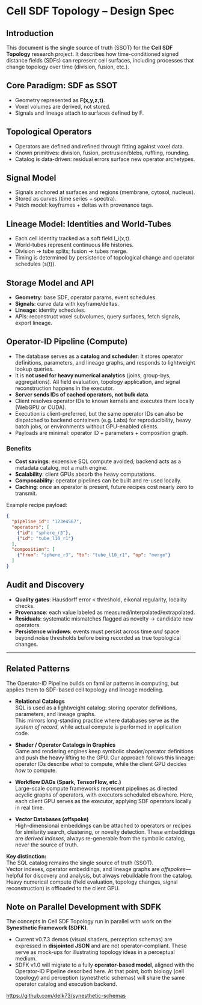 # Cell SDF Topology – Design Spec

## Introduction
This document is the single source of truth (SSOT) for the **Cell SDF Topology** research project. It describes how time-conditioned signed distance fields (SDFs) can represent cell surfaces, including processes that change topology over time (division, fusion, etc.).

## Core Paradigm: SDF as SSOT
- Geometry represented as **F(x,y,z,t)**.
- Voxel volumes are derived, not stored.
- Signals and lineage attach to surfaces defined by F.

## Topological Operators
- Operators are defined and refined through fitting against voxel data.
- Known primitives: division, fusion, protrusion/blebs, ruffling, rounding.
- Catalog is data-driven: residual errors surface new operator archetypes.

## Signal Model
- Signals anchored at surfaces and regions (membrane, cytosol, nucleus).
- Stored as curves (time series + spectra).
- Patch model: keyframes + deltas with provenance tags.

## Lineage Model: Identities and World-Tubes
- Each cell identity tracked as a soft field I_i(x,t).
- World-tubes represent continuous life histories.
- Division -> tube splits; fusion -> tubes merge.
- Timing is determined by persistence of topological change and operator schedules (s(t)).

## Storage Model and API
- **Geometry**: base SDF, operator params, event schedules.
- **Signals**: curve data with keyframe/deltas.
- **Lineage**: identity schedules.
- APIs: reconstruct voxel subvolumes, query surfaces, fetch signals, export lineage.

## Operator-ID Pipeline (Compute)

- The database serves as a **catalog and scheduler**: it stores operator definitions, parameters, and lineage graphs, and responds to lightweight lookup queries.
- It is **not used for heavy numerical analytics** (joins, group-bys, aggregations). All field evaluation, topology application, and signal reconstruction happens in the executor.
- **Server sends IDs of cached operators, not bulk data**.
- Client resolves operator IDs to known kernels and executes them locally (WebGPU or CUDA).
- Execution is client-preferred, but the same operator IDs can also be dispatched to backend containers (e.g. Labs) for reproducibility, heavy batch jobs, or environments without GPU-enabled clients.
- Payloads are minimal: operator ID + parameters + composition graph.

### Benefits
- **Cost savings**: expensive SQL compute avoided; backend acts as a metadata catalog, not a math engine.
- **Scalability**: client GPUs absorb the heavy computations.
- **Composability**: operator pipelines can be built and re-used locally.
- **Caching**: once an operator is present, future recipes cost nearly zero to transmit.


Example recipe payload:
```json
{
  "pipeline_id": "123e4567",
  "operators": [
    {"id": "sphere_r3"},
    {"id": "tube_l10_r1"}
  ],
  "composition": [
    {"from": "sphere_r3", "to": "tube_l10_r1", "op": "merge"}
  ]
}
```

## Audit and Discovery

* **Quality gates**: Hausdorff error < threshold, eikonal regularity, locality checks.
* **Provenance**: each value labeled as measured/interpolated/extrapolated.
* **Residuals**: systematic mismatches flagged as novelty -> candidate new operators.
* **Persistence windows**: events must persist across time *and* space beyond noise thresholds before being recorded as true topological changes.

---

## Related Patterns

The Operator-ID Pipeline builds on familiar patterns in computing, but applies them to
SDF-based cell topology and lineage modeling.

- **Relational Catalogs**  
  SQL is used as a lightweight catalog: storing operator definitions, parameters, and lineage graphs.  
  This mirrors long-standing practice where databases serve as the *system of record*, while
  actual compute is performed in application code.

- **Shader / Operator Catalogs in Graphics**  
  Game and rendering engines keep symbolic shader/operator definitions and push the heavy lifting
  to the GPU. Our approach follows this lineage: operator IDs describe *what* to compute, while
  the client GPU decides *how* to compute.

- **Workflow DAGs (Spark, TensorFlow, etc.)**  
  Large-scale compute frameworks represent pipelines as directed acyclic graphs of operators,
  with executors scheduled elsewhere. Here, each client GPU serves as the executor, applying
  SDF operators locally in real time.

- **Vector Databases (offspoke)**  
  High-dimensional embeddings can be attached to operators or recipes for similarity search,
  clustering, or novelty detection. These embeddings are *derived indexes*, always re-generable
  from the symbolic catalog, never the source of truth.

**Key distinction:**  
The SQL catalog remains the single source of truth (SSOT).  
Vector indexes, operator embeddings, and lineage graphs are *offspokes*—helpful for discovery and
analysis, but always rebuildable from the catalog. Heavy numerical compute (field evaluation,
topology changes, signal reconstruction) is offloaded to the client GPU.

## Note on Parallel Development with SDFK

The concepts in Cell SDF Topology run in parallel with work on the **Synesthetic Framework (SDFK)**.  
- Current v0.7.3 demos (visual shaders, perception schemas) are expressed in **disjointed JSON** and are not operator-compliant. These serve as mock-ups for illustrating topology ideas in a perceptual medium.  
- SDFK v1.0 will migrate to a fully **operator-based model**, aligned with the Operator-ID Pipeline described here. At that point, both biology (cell topology) and perception (synesthetic schemas) will share the same operator catalog and execution backend.

https://github.com/delk73/synesthetic-schemas



